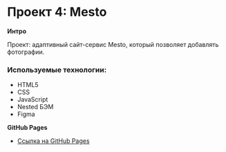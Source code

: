 # Проект 4: Mesto

**Интро**

Проект: адаптивный сайт-сервис Mesto, который позволяет добавлять фотографии.

### Используемые технологии:
* HTML5
* CSS
* JavaScript
* Nested БЭМ
* Figma

**GitHub Pages**

* [Ссылка на GitHub Pages](https://alexandr-ivsr.github.io/mesto/)
